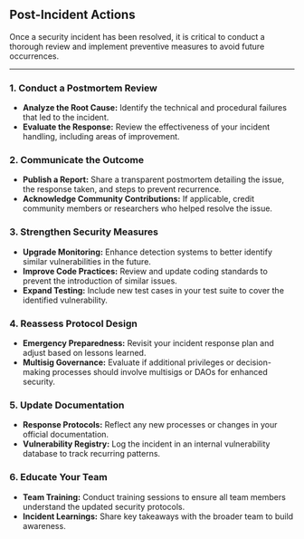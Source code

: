 ## Post-Incident Actions  

Once a security incident has been resolved, it is critical to conduct a thorough review and implement preventive measures to avoid future occurrences.

---

### 1. Conduct a Postmortem Review  
- **Analyze the Root Cause:** Identify the technical and procedural failures that led to the incident.  
- **Evaluate the Response:** Review the effectiveness of your incident handling, including areas of improvement.  

### 2. Communicate the Outcome  
- **Publish a Report:** Share a transparent postmortem detailing the issue, the response taken, and steps to prevent recurrence.  
- **Acknowledge Community Contributions:** If applicable, credit community members or researchers who helped resolve the issue.  

### 3. Strengthen Security Measures  
- **Upgrade Monitoring:** Enhance detection systems to better identify similar vulnerabilities in the future.  
- **Improve Code Practices:** Review and update coding standards to prevent the introduction of similar issues.  
- **Expand Testing:** Include new test cases in your test suite to cover the identified vulnerability.  

### 4. Reassess Protocol Design  
- **Emergency Preparedness:** Revisit your incident response plan and adjust based on lessons learned.  
- **Multisig Governance:** Evaluate if additional privileges or decision-making processes should involve multisigs or DAOs for enhanced security.  

### 5. Update Documentation  
- **Response Protocols:** Reflect any new processes or changes in your official documentation.  
- **Vulnerability Registry:** Log the incident in an internal vulnerability database to track recurring patterns.  

### 6. Educate Your Team  
- **Team Training:** Conduct training sessions to ensure all team members understand the updated security protocols.  
- **Incident Learnings:** Share key takeaways with the broader team to build awareness.